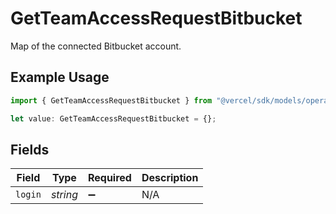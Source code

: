 # GetTeamAccessRequestBitbucket

Map of the connected Bitbucket account.

## Example Usage

```typescript
import { GetTeamAccessRequestBitbucket } from "@vercel/sdk/models/operations/getteamaccessrequest.js";

let value: GetTeamAccessRequestBitbucket = {};
```

## Fields

| Field              | Type               | Required           | Description        |
| ------------------ | ------------------ | ------------------ | ------------------ |
| `login`            | *string*           | :heavy_minus_sign: | N/A                |